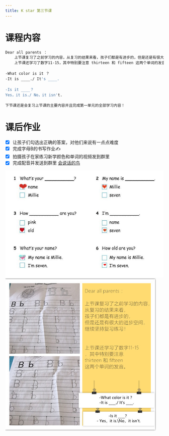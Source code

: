 ```yaml
---
title: K star 第三节课
---
```


# 课程内容

```bash
Dear all parents ： 
    上节课复习了之前学习的内容，从复习的结果来看，孩子们都是有进步的，但是还是有很大的进步空间，继续坚持复习练习！
    上节课还学习了数字11-15，其中特别要注意 thirteen 和 fifteen 这两个单词的发音。另外还练习了

-What color is it ？
-It is ____./ It's ____. 

-Is it ____？
Yes，it is./ No，it isn't.

下节课还是会复习上节课的主要内容并且完成第一单元的全部学习内容！
```

# 课后作业

* [x] 让孩子们勾选出正确的答案，对他们来说有一点点难度
* [x] 完成字母B的书写作业✍️ 
* [x] 拍摄孩子在家练习新学颜色和单词的视频发到群里
* [x] 完成配音并发送到群里 [会说话的鸟](https://open.weixin.qq.com/connect/oauth2/authorize?appid=wx28c200a5717bd714&redirect_uri=https%3A%2F%2Fchildren.qupeiyin.com%2Findex.php%3Fm%3Dhome%26c%3DActivity%26a%3Dchildshare_video%26course%3DMDAwMDAwMDAwMLGdzGaCi9Ch%26uid%3DMDAwMDAwMDAwMLCHrqyCe76Ur6eacg&response_type=code&scope=snsapi_base&state=e38fc1131b92797628e3190c8eedb4f2#wechat_redirect)

![](2020-08-09-amy/01.jpg)
![](2020-08-09-amy/03.png)


